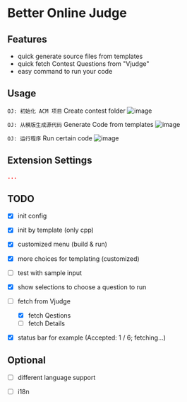 # Better Online Judge

## Features
- quick generate source files from templates
- quick fetch Contest Questions from "Vjudge"
- easy command to run your code

## Usage
`OJ: 初始化 ACM 项目`
Create contest folder
![image](https://github.com/InfiniteXyy/vscode-better-online-judge/tree/master/static/screenshots/from_vj.gif)

`OJ: 从模版生成源代码`
Generate Code from templates
![image](https://github.com/InfiniteXyy/vscode-better-online-judge/tree/master/static/screenshots/create_template.gif)

`OJ: 运行程序`
Run certain code
![image](https://github.com/InfiniteXyy/vscode-better-online-judge/tree/master/static/screenshots/runcode.gif)

## Extension Settings
```json
...
```

## TODO
- [x] init config
- [x] init by template (only cpp)
- [x] customized menu (build & run)
- [x] more choices for templating (customized)
- [ ] test with sample input
- [x] show selections to choose a question to run
- [ ] fetch from Vjudge
  - [x] fetch Qestions
  - [ ] fetch Details
- [x] status bar for example (Accepted: 1 / 6; fetching...)


## Optional
- [ ] different language support
- [ ] i18n

